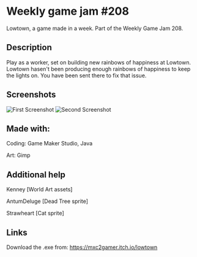 # Weekly game jam #208
Lowtown, a game made in a week. Part of the Weekly Game Jam 208.

## Description
Play as a worker, set on building new rainbows of happiness at Lowtown.  Lowtown hasen't been producing enough rainbows of happiness to keep the lights on. You have been sent there to fix that issue.

## Screenshots
![First Screenshot](https://github.com/mxc2/game-jam-1/blob/main/Screenshot.png)
![Second Screenshot](https://github.com/mxc2/game-jam-1/blob/main/screenshot2.png)
## Made with:
Coding: Game Maker Studio, Java

Art: Gimp

## Additional help
Kenney [World Art assets]

AntumDeluge [Dead Tree sprite]

Strawheart [Cat sprite]

## Links
Download the .exe from: https://mxc2gamer.itch.io/lowtown
